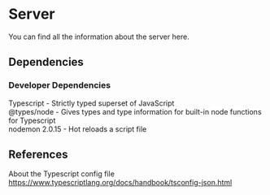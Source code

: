 # Server
You can find all the information about the server here.

## Dependencies

### Developer Dependencies
Typescript - Strictly typed superset of JavaScript  
@types/node - Gives types and type information for built-in node functions for Typescript  
nodemon 2.0.15 - Hot reloads a script file

## References
About the Typescript config file  
https://www.typescriptlang.org/docs/handbook/tsconfig-json.html